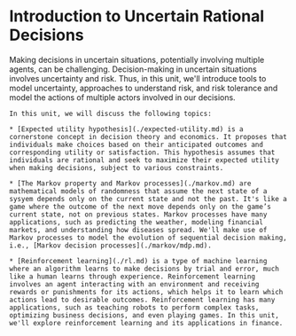 # Introduction to Uncertain Rational Decisions
Making decisions in uncertain situations, potentially involving multiple agents, can be challenging. Decision-making in uncertain situations involves uncertainty and risk. Thus, in this unit, we'll introduce tools to model uncertainty, approaches to understand risk, and risk tolerance and model the actions of multiple actors involved in our decisions.

```{topic} Decision Making Outline
In this unit, we will discuss the following topics:

* [Expected utility hypothesis](./expected-utility.md) is a cornerstone concept in decision theory and economics. It proposes that individuals make choices based on their anticipated outcomes and corresponding utility or satisfaction. This hypothesis assumes that individuals are rational and seek to maximize their expected utility when making decisions, subject to various constraints.

* [The Markov property and Markov processes](./markov.md) are mathematical models of randomness that assume the next state of a sysyem depends only on the current state and not the past. It's like a game where the outcome of the next move depends only on the game’s current state, not on previous states. Markov processes have many applications, such as predicting the weather, modeling financial markets, and understanding how diseases spread. We'll make use of Markov processes to model the evolution of sequential decision making, i.e., [Markov decision processes](./markov/mdp.md). 

* [Reinforcement learning](./rl.md) is a type of machine learning where an algorithm learns to make decisions by trial and error, much like a human learns through experience. Reinforcement learning involves an agent interacting with an environment and receiving rewards or punishments for its actions, which helps it to learn which actions lead to desirable outcomes. Reinforcement learning has many applications, such as teaching robots to perform complex tasks, optimizing business decisions, and even playing games. In this unit, we'll explore reinforcement learning and its applications in finance.

```